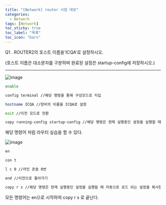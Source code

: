 ```yaml
---
title: "[Network] router 시험 데모"
categories:
  - Network
tags: [Network]
toc_sticky: true
toc_label: "목록"
toc_icon: "bars"
---
```


Q1 . ROUTER2의 호스트 이름을'ICQA'로 설정하시오.

(호스트 이름은 대소문자를 구분하며 완료된 설정은 startup-config에 저장하시오.)

---

![image](https://github.com/solfany/solfany.github.io/assets/123814718/cca1817e-aca9-46bc-acc9-b43e95b7a670)

```bash
enable

config terminal //해당 명령을 통해 구성모드로 지입

hostname ICQA //장비의 이름을 ICQA로 설정

exit //이전 모드로 전환

copy running-config startup-config //해당 명령은 현재 실행중인 설정을 실행할 때 자동으로 로드 되는 설정을 복사한다.
```

해당 명령어 처럼 라우터 실습을 할 수 있다.

![image](https://github.com/solfany/solfany.github.io/assets/123814718/85242410-615f-46c7-ae9e-35380f8fa20f)

```bash
en

con t

l c 0 //라인 콘솔 0번

end //이전으로 돌아가기

copy r s //해당 명령은 현재 실행중인 설정을 실행할 때 자동으로 로드 되는 설정을 복사한다.
```

모든 명령어는 en으로 시작하여 copy r s 로 끝난다.
